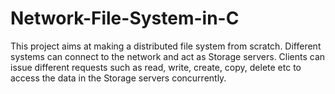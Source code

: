# Network-File-System-in-C
This project aims at making a distributed file system from scratch. Different systems can connect to the network and act as Storage servers. Clients can issue different requests such as read, write, create, copy, delete etc to access the data in the Storage servers concurrently.
